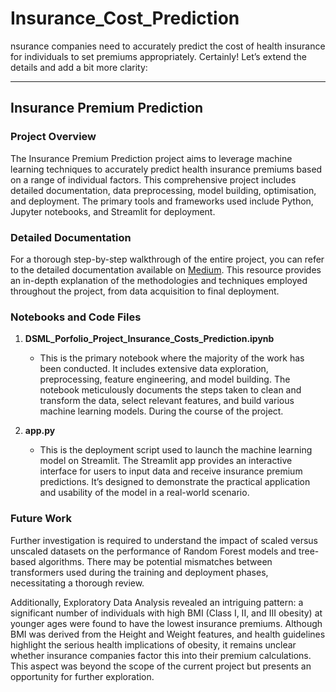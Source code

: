 # Insurance_Cost_Prediction

nsurance companies need to accurately predict the cost of health insurance for individuals to set premiums appropriately.
Certainly! Let’s extend the details and add a bit more clarity:

---

## Insurance Premium Prediction

### Project Overview

The Insurance Premium Prediction project aims to leverage machine learning techniques to accurately predict health insurance premiums based on a range of individual factors. This comprehensive project includes detailed documentation, data preprocessing, model building, optimisation, and deployment. The primary tools and frameworks used include Python, Jupyter notebooks, and Streamlit for deployment.

### Detailed Documentation

For a thorough step-by-step walkthrough of the entire project, you can refer to the detailed documentation available on [Medium](https://medium.com/@ganeshswaroop07/insurance-cost-prediction-71d6903cb1a6). This resource provides an in-depth explanation of the methodologies and techniques employed throughout the project, from data acquisition to final deployment.

### Notebooks and Code Files

1. **DSML_Porfolio_Project_Insurance_Costs_Prediction.ipynb**

   - This is the primary notebook where the majority of the work has been conducted. It includes extensive data exploration, preprocessing, feature engineering, and model building. The notebook meticulously documents the steps taken to clean and transform the data, select relevant features, and build various machine learning models.
     During the course of the project.

2. **app.py**
   - This is the deployment script used to launch the machine learning model on Streamlit. The Streamlit app provides an interactive interface for users to input data and receive insurance premium predictions. It’s designed to demonstrate the practical application and usability of the model in a real-world scenario.

### Future Work

Further investigation is required to understand the impact of scaled versus unscaled datasets on the performance of Random Forest models and tree-based algorithms. There may be potential mismatches between transformers used during the training and deployment phases, necessitating a thorough review.

Additionally, Exploratory Data Analysis revealed an intriguing pattern: a significant number of individuals with high BMI (Class I, II, and III obesity) at younger ages were found to have the lowest insurance premiums. Although BMI was derived from the Height and Weight features, and health guidelines highlight the serious health implications of obesity, it remains unclear whether insurance companies factor this into their premium calculations. This aspect was beyond the scope of the current project but presents an opportunity for further exploration.

